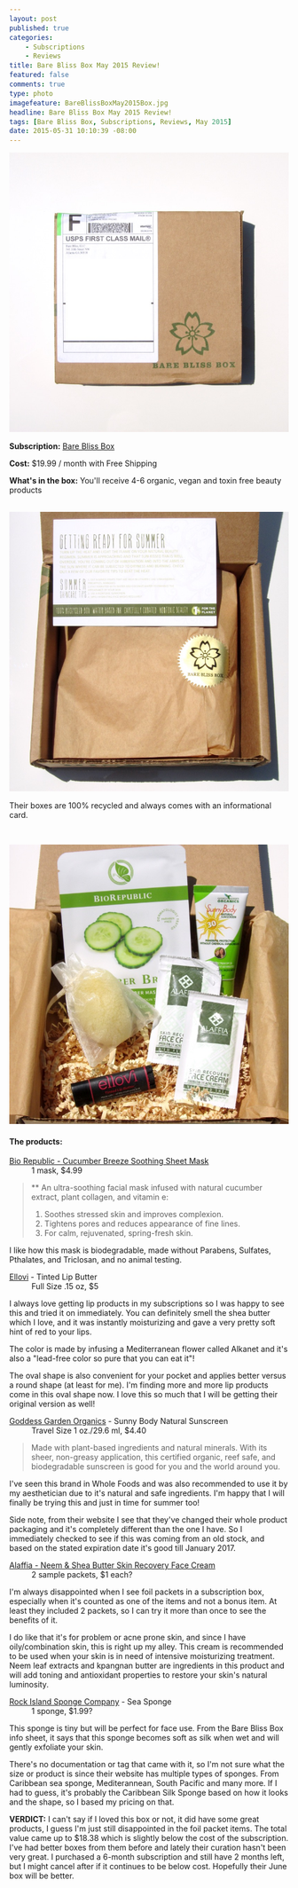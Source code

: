 ```yaml
---
layout: post
published: true
categories: 
    - Subscriptions
    - Reviews
title: Bare Bliss Box May 2015 Review!
featured: false
comments: true
type: photo
imagefeature: BareBlissBoxMay2015Box.jpg
headline: Bare Bliss Box May 2015 Review!
tags: [Bare Bliss Box, Subscriptions, Reviews, May 2015]
date: 2015-05-31 10:10:39 -08:00
---
```


<center><img src='/images/BareBlissBoxMay2015Box.jpg'></center>
<p><b>Subscription:</b> <a href="http://bareblissbox.com">Bare Bliss Box</a></p>
<p><b>Cost:</b> $19.99 / month with Free Shipping</p>
<p><b>What's in the box:</b> You'll receive 4-6 organic, vegan and toxin free beauty products</p>
<br>

<center><img src='/images/BareBlissBoxMay2015OpenBox.jpg'></center>
<p>Their boxes are 100% recycled and always comes with an informational card.</p>
<br>
<p><center><img src='/images/BareBlissBoxMay2015Items.jpg'></center></p>

<H4>The products:</H4>
<DL>
<DT><a href="http://www.biorepublic.com/products/cucumber-sheet-mask">Bio Republic - Cucumber Breeze Soothing Sheet Mask</a></DT>
<DD>1 mask, $4.99</DD>
<blockquote>
** An ultra-soothing facial mask infused with natural cucumber extract, plant collagen, and vitamin e:

1. Soothes stressed skin and improves complexion.
2. Tightens pores and reduces appearance of fine lines.
3. For calm, rejuvenated, spring-fresh skin.
</blockquote>
<p>I like how this mask is biodegradable, made without Parabens, Sulfates, Pthalates, and Triclosan, and no animal testing.</p>
</DL>
<DL>
<DT><a href="http://www.ellovi.com">Ellovi</a> - Tinted Lip Butter</DT>
<DD>Full Size .15 oz, $5</DD>
<p>I always love getting lip products in my subscriptions so I was happy to see this and tried it on immediately. You can definitely smell the shea butter which I love, and it was instantly moisturizing and gave a very pretty soft hint of red to your lips.</p>
<p>The color is made by infusing a Mediterranean flower called Alkanet and it's also a "lead-free color so pure that you can eat it"!</p>
<p>The oval shape is also convenient for your pocket and applies better versus a round shape (at least for me). I'm finding more and more lip products come in this oval shape now. I love this so much that I will be getting their original version as well!</p>
</DL>
<DL>
<DT><a href="http://www.goddessgarden.com">Goddess Garden Organics</a> - Sunny Body Natural Sunscreen</DT>
<DD>Travel Size 1 oz./29.6 ml, $4.40</DD>
<blockquote>Made with plant-based ingredients and natural minerals. With its sheer, non-greasy application, this certified organic, reef safe, and biodegradable sunscreen is good for you and the world around you.</blockquote>
<p>I've seen this brand in Whole Foods and was also recommended to use it by my aesthetician due to it's natural and safe ingredients. I'm happy that I will finally be trying this and just in time for summer too!</p>
<p>Side note, from their website I see that they've changed their whole product packaging and it's completely different than the one I have. So I immediately checked to see if this was coming from an old stock, and based on the stated expiration date it's good till January 2017.</p>
</DL>
<DL>
<DT><a href="https://www.alaffia.com/store/pc/Neem-Shea-Butter-Skin-Recovery-Face-Cream-10p121.htm">Alaffia - Neem & Shea Butter Skin Recovery Face Cream</a></DT>
<DD>2 sample packets, $1 each?</DD>
<p>I'm always disappointed when I see foil packets in a subscription box, especially when it's counted as one of the items and not a bonus item. At least they included 2 packets, so I can try it more than once to see the benefits of it.</p>
<p>I do like that it's for problem or acne prone skin, and since I have oily/combination skin, this is right up my alley. This cream is recommended to be used when your skin is in need of intensive moisturizing treatment. Neem leaf extracts and kpangnan butter are ingredients in this product and will add toning and antioxidant properties to restore your skin's natural luminosity.</p>
</DL>
<DL>
<DT><a href="http://rockislandsponge.com/index.php?route=common/home">Rock Island Sponge Company</a> - Sea Sponge</DT>
<DD>1 sponge, $1.99?</DD>
<p>This sponge is tiny but will be perfect for face use. From the Bare Bliss Box info sheet, it says that this sponge becomes soft as silk when wet and will gently exfoliate your skin.</p>
<p>There's no documentation or tag that came with it, so I'm not sure what the size or product is since their website has multiple types of sponges. From Caribbean sea sponge, Mediterannean, South Pacific and many more. If I had to guess, it's probably the Caribbean Silk Sponge based on how it looks and the shape, so I based my pricing on that.</p>
</DL>

<p><b>VERDICT:</b> I can't say if I loved this box or not, it did have some great products, I guess I'm just still disappointed in the foil packet items. The total value came up to $18.38 which is slightly below the cost of the subscription. I've had better boxes from them before and lately their curation hasn't been very great. I purchased a 6-month subscription and still have 2 months left, but I might cancel after if it continues to be below cost. Hopefully their June box will be better.</p>

